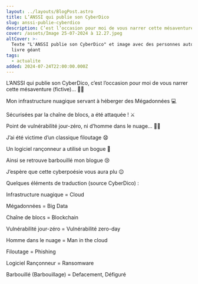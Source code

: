 ```yaml
---
layout: ../layouts/BlogPost.astro
title: L’ANSSI qui publie son CyberDico
slug: anssi-publie-cyberdico
description: C’est l’occasion pour moi de vous narrer cette mésaventure (fictive)
cover: /assets/Image 25-07-2024 à 12.27.jpeg
altCover: >-
  Texte "L'ANSSI publie son CyberDico" et image avec des personnes autour d'un
  livre géant
tags:
  - actualite
added: 2024-07-24T22:00:00.000Z
---
```


L’ANSSI qui publie son CyberDico, c’est l’occasion pour moi de vous narrer cette mésaventure (fictive)… 🧙‍♂️

Mon infrastructure nuagique servant à héberger des Mégadonnées 💻

Sécurisées par la chaîne de blocs, a été attaquée ! ⚔️

Point de vulnérabilité jour-zéro, ni d’homme dans le nuage… 😶‍🌫️

J’ai été victime d’un classique filoutage 😧

Un logiciel rançonneur a utilisé un bogue 🐞

Ainsi se retrouve barbouillé mon blogue 😢

J’espère que cette cyberpoésie vous aura plu 😉

Quelques éléments de traduction (source CyberDico) :

Infrastructure nuagique = Cloud

Mégadonnées = Big Data

Chaîne de blocs = Blockchain

Vulnérabilité jour-zéro = Vulnérabilité zero-day

Homme dans le nuage = Man in the cloud

Filoutage = Phishing

Logiciel Rançonneur = Ransomware

Barbouillé (Barbouillage) = Defacement, Défiguré
